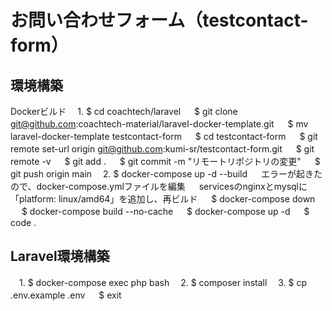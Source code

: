 # お問い合わせフォーム（testcontact-form）

## 環境構築
Dockerビルド
　1. $ cd coachtech/laravel
　   $ git clone git@github.com:coachtech-material/laravel-docker-template.git
　   $ mv laravel-docker-template testcontact-form
　   $ cd testcontact-form
　   $ git remote set-url origin git@github.com:kumi-sr/testcontact-form.git
　   $ git remote -v
　   $ git add .
　   $ git commit -m "リモートリポジトリの変更"
　   $ git push origin main
　2. $ docker-compose up -d --build
　   エラーが起きたので、docker-compose.ymlファイルを編集
　   servicesのnginxとmysqlに「platform: linux/amd64」を追加し、再ビルド
　   $ docker-compose down
　   $ docker-compose build --no-cache
　   $ docker-compose up -d
　   $ code .

## Laravel環境構築
　1. $ docker-compose exec php bash
　2. $ composer install
　3. $ cp .env.example .env
　   $ exit
